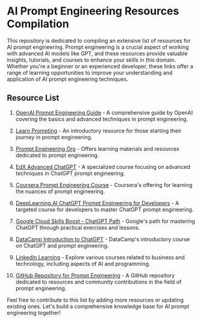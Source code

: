 # AI Prompt Engineering Resources Compilation

This repository is dedicated to compiling an extensive list of resources for AI prompt engineering. Prompt engineering is a crucial aspect of working with advanced AI models like GPT, and these resources provide valuable insights, tutorials, and courses to enhance your skills in this domain. Whether you're a beginner or an experienced developer, these links offer a range of learning opportunities to improve your understanding and application of AI prompt engineering techniques.

## Resource List

1. [OpenAI Prompt Engineering Guide](https://platform.openai.com/docs/guides/prompt-engineering) - A comprehensive guide by OpenAI covering the basics and advanced techniques in prompt engineering.

2. [Learn Prompting](https://learnprompting.org/docs/intro) - An introductory resource for those starting their journey in prompt engineering.

3. [Prompt Engineering Org](https://promptengineering.org/learn/) - Offers learning materials and resources dedicated to prompt engineering.

4. [EdX Advanced ChatGPT](https://www.edx.org/learn/computer-programming/edx-advanced-chatgpt) - A specialized course focusing on advanced techniques in ChatGPT prompt engineering.

5. [Coursera Prompt Engineering Course](https://www.coursera.org/learn/prompt-engineering) - Coursera's offering for learning the nuances of prompt engineering.

6. [DeepLearning.AI ChatGPT Prompt Engineering for Developers](https://www.deeplearning.ai/short-courses/chatgpt-prompt-engineering-for-developers/) - A targeted course for developers to master ChatGPT prompt engineering.

7. [Google Cloud Skills Boost - ChatGPT Path](https://www.cloudskillsboost.google/paths/118) - Google's path for mastering ChatGPT through practical exercises and lessons.

8. [DataCamp Introduction to ChatGPT](https://www.datacamp.com/courses/introduction-to-chatgpt) - DataCamp's introductory course on ChatGPT and prompt engineering.

9. [LinkedIn Learning](https://www.linkedin.com/learning/browse/negocios-2) - Explore various courses related to business and technology, including aspects of AI and programming.

10. [GitHub Repository for Prompt Engineering](https://github.com/cbk914/prompt-engineering/edit/main/README.md) - A GitHub repository dedicated to resources and community contributions in the field of prompt engineering.

Feel free to contribute to this list by adding more resources or updating existing ones. Let's build a comprehensive knowledge base for AI prompt engineering together!
